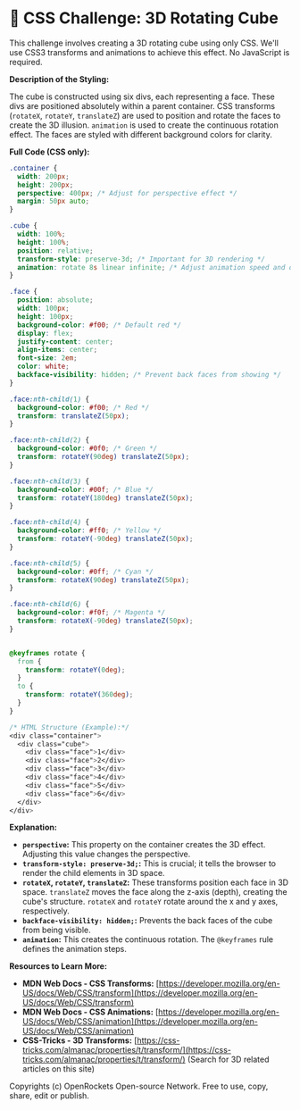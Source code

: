 # 🐞 CSS Challenge:  3D Rotating Cube


This challenge involves creating a 3D rotating cube using only CSS.  We'll use CSS3 transforms and animations to achieve this effect.  No JavaScript is required.

**Description of the Styling:**

The cube is constructed using six divs, each representing a face. These divs are positioned absolutely within a parent container.  CSS transforms (`rotateX`, `rotateY`, `translateZ`) are used to position and rotate the faces to create the 3D illusion.  `animation` is used to create the continuous rotation effect. The faces are styled with different background colors for clarity.

**Full Code (CSS only):**

```css
.container {
  width: 200px;
  height: 200px;
  perspective: 400px; /* Adjust for perspective effect */
  margin: 50px auto;
}

.cube {
  width: 100%;
  height: 100%;
  position: relative;
  transform-style: preserve-3d; /* Important for 3D rendering */
  animation: rotate 8s linear infinite; /* Adjust animation speed and duration */
}

.face {
  position: absolute;
  width: 100px;
  height: 100px;
  background-color: #f00; /* Default red */
  display: flex;
  justify-content: center;
  align-items: center;
  font-size: 2em;
  color: white;
  backface-visibility: hidden; /* Prevent back faces from showing */
}

.face:nth-child(1) {
  background-color: #f00; /* Red */
  transform: translateZ(50px);
}

.face:nth-child(2) {
  background-color: #0f0; /* Green */
  transform: rotateY(90deg) translateZ(50px);
}

.face:nth-child(3) {
  background-color: #00f; /* Blue */
  transform: rotateY(180deg) translateZ(50px);
}

.face:nth-child(4) {
  background-color: #ff0; /* Yellow */
  transform: rotateY(-90deg) translateZ(50px);
}

.face:nth-child(5) {
  background-color: #0ff; /* Cyan */
  transform: rotateX(90deg) translateZ(50px);
}

.face:nth-child(6) {
  background-color: #f0f; /* Magenta */
  transform: rotateX(-90deg) translateZ(50px);
}


@keyframes rotate {
  from {
    transform: rotateY(0deg);
  }
  to {
    transform: rotateY(360deg);
  }
}

/* HTML Structure (Example):*/
<div class="container">
  <div class="cube">
    <div class="face">1</div>
    <div class="face">2</div>
    <div class="face">3</div>
    <div class="face">4</div>
    <div class="face">5</div>
    <div class="face">6</div>
  </div>
</div>

```

**Explanation:**

* **`perspective`:** This property on the container creates the 3D effect.  Adjusting this value changes the perspective.
* **`transform-style: preserve-3d;`:** This is crucial; it tells the browser to render the child elements in 3D space.
* **`rotateX`, `rotateY`, `translateZ`:** These transforms position each face in 3D space. `translateZ` moves the face along the z-axis (depth), creating the cube's structure. `rotateX` and `rotateY` rotate around the x and y axes, respectively.
* **`backface-visibility: hidden;`:** Prevents the back faces of the cube from being visible.
* **`animation`:** This creates the continuous rotation. The `@keyframes` rule defines the animation steps.


**Resources to Learn More:**

* **MDN Web Docs - CSS Transforms:** [https://developer.mozilla.org/en-US/docs/Web/CSS/transform](https://developer.mozilla.org/en-US/docs/Web/CSS/transform)
* **MDN Web Docs - CSS Animations:** [https://developer.mozilla.org/en-US/docs/Web/CSS/animation](https://developer.mozilla.org/en-US/docs/Web/CSS/animation)
* **CSS-Tricks - 3D Transforms:** [https://css-tricks.com/almanac/properties/t/transform/](https://css-tricks.com/almanac/properties/t/transform/) (Search for 3D related articles on this site)


Copyrights (c) OpenRockets Open-source Network. Free to use, copy, share, edit or publish.

